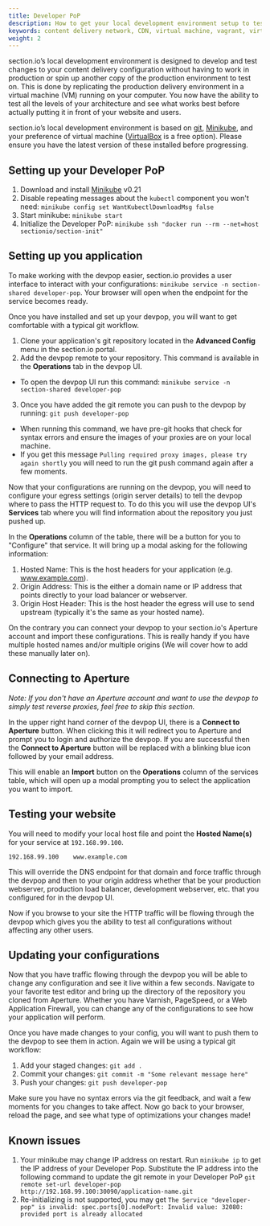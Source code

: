 ```yaml
---
title: Developer PoP
description: How to get your local development environment setup to test section.io CDN on your local machine.
keywords: content delivery network, CDN, virtual machine, vagrant, virtualbox, git, cli, local development, local machine, staging environment, developer pop
weight: 2
---
```


section.io’s local development environment is designed to develop and test changes to your content delivery configuration without having to work in production or spin up another copy of the production environment to test on. This is done by replicating the production delivery environment in a virtual machine (VM) running on your computer. You now have the ability to test all the levels of your architecture and see what works best before actually putting it in front of your website and users.

section.io’s local development environment is based on [git], [Minikube], and your preference of virtual machine ([VirtualBox] is a free option). Please ensure you have the latest version of these installed before progressing.

## Setting up your Developer PoP

1. Download and install [Minikube] v0.21
1. Disable repeating messages about the `kubectl` component you won't need: `minikube config set WantKubectlDownloadMsg false`
1. Start minikube: `minikube start`
1. Initialize the Developer PoP: `minikube ssh "docker run --rm --net=host sectionio/section-init"`

## Setting up you application

To make working with the devpop easier, section.io provides a user interface to interact with your configurations: `minikube service -n section-shared developer-pop`. Your browser will open when the endpoint for the service becomes ready.

Once you have installed and set up your devpop, you will want to get comfortable with a typical git workflow.

1. Clone your application's git repository located in the **Advanced Config** menu in the section.io portal.
2. Add the devpop remote to your repository. This command is available in the **Operations** tab in the devpop UI.
  * To open the devpop UI run this command: `minikube service -n section-shared developer-pop`
3. Once you have added the git remote you can push to the devpop by running: `git push developer-pop`
  * When running this command, we have pre-git hooks that check for syntax errors and ensure the images of your proxies are on your local machine. 
  * If you get this message `Pulling required proxy images, please try again shortly` you will need to run the git push command again after a few moments.

Now that your configurations are running on the devpop, you will need to configure your egress settings (origin server details) to tell the devpop where to pass the HTTP request to. To do this you will use the devpop UI's **Services** tab where you will find information about the repository you just pushed up.

In the **Operations** column of the table, there will be a button for you to "Configure" that service. It will bring up a modal asking for the following information:

1. Hosted Name: This is the host headers for your application (e.g. www.example.com).
2. Origin Address: This is the either a domain name or IP address that points directly to your load balancer or webserver.
3. Origin Host Header: This is the host header the egress will use to send upstream (typically it's the same as your hosted name).

On the contrary you can connect your devpop to your section.io's Aperture account and import these configurations. This is really handy if you have multiple hosted names and/or multiple origins (We will cover how to add these manually later on).

Connecting to Aperture
----------------------

*Note: If you don't have an Aperture account and want to use the devpop to simply test reverse proxies, feel free to skip this section.*

In the upper right hand corner of the devpop UI, there is a **Connect to Aperture** button. When clicking this it will redirect you to Aperture and prompt you to login and authorize the devpop. If you are successful then the **Connect to Aperture** button will be replaced with a blinking blue icon followed by your email address.

This will enable an **Import** button on the **Operations** column of the services table, which will open up a modal prompting you to select the application you want to import.

Testing your website
--------------------

You will need to modify your local host file and point the **Hosted Name(s)** for your service at `192.168.99.100`.

    192.168.99.100    www.example.com

This will override the DNS endpoint for that domain and force traffic through the devpop and then to your origin address whether that be your production webserver, production load balancer, development webserver, etc. that you configured for in the devpop UI.

Now if you browse to your site the HTTP traffic will be flowing through the devpop which gives you the ability to test all configurations without affecting any other users. 

Updating your configurations
----------------------------

Now that you have traffic flowing through the devpop you will be able to change any configuration and see it live within a few seconds. Navigate to your favorite test editor and bring up the directory of the repository you cloned from Aperture. Whether you have Varnish, PageSpeed, or a Web Application Firewall, you can change any of the configurations to see how your application will perform.

Once you have made changes to your config, you will want to push them to the devpop to see them in action. Again we will be using a typical git workflow:

1. Add your staged changes: `git add .`
2. Commit your changes: `git commit -m "Some relevant message here"`
3. Push your changes: `git push developer-pop`

Make sure you have no syntax errors via the git feedback, and wait a few moments for you changes to take affect. Now go back to your browser, reload the page, and see what type of optimizations your changes made!

Known issues
------------

1. Your minikube may change IP address on restart. Run `minikube ip` to get the IP address of your Developer Pop. Substitute the IP address into the following command to update the git remote in your Developer PoP `git remote set-url developer-pop http://192.168.99.100:30090/application-name.git`
1. Re-initializing is not supported, you may get `The Service "developer-pop" is invalid: spec.ports[0].nodePort: Invalid value: 32080: provided port is already allocated`

  [git]: http://git-scm.com/
  [Vagrant]: http://docs.vagrantup.com/v2/installation/
  [Minikube]: https://github.com/kubernetes/minikube/releases/tag/v0.21.0
  [VirtualBox]: http://www.virtualbox.org/
